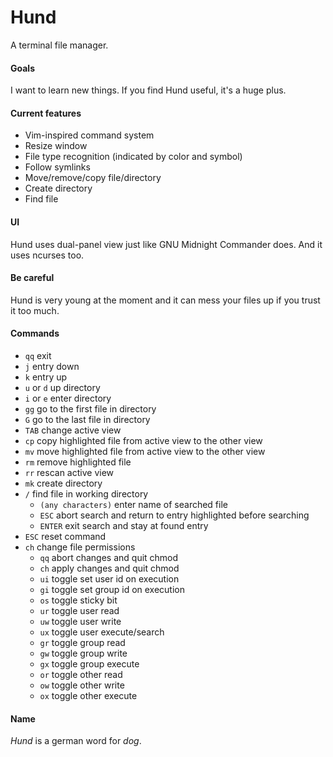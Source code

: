 # Hund
A terminal file manager.
#### Goals
I want to learn new things. If you find Hund useful, it's a huge plus.
#### Current features
- Vim-inspired command system
- Resize window
- File type recognition (indicated by color and symbol)
- Follow symlinks
- Move/remove/copy file/directory
- Create directory
- Find file
#### UI
Hund uses dual-panel view just like GNU Midnight Commander does. And it uses ncurses too.
#### Be careful
Hund is very young at the moment and it can mess your files up if you trust it too much.
#### Commands
- `qq` exit
- `j` entry down
- `k` entry up
- `u` or `d` up directory
- `i` or `e` enter directory
- `gg` go to the first file in directory
- `G` go to the last file in directory
- `TAB` change active view
- `cp` copy highlighted file from active view to the other view
- `mv` move highlighted file from active view to the other view
- `rm` remove highlighted file
- `rr` rescan active view
- `mk` create directory
- `/` find file in working directory
	- `(any characters)` enter name of searched file
	- `ESC` abort search and return to entry highlighted before searching
	- `ENTER` exit search and stay at found entry
- `ESC` reset command
- `ch` change file permissions
	- `qq` abort changes and quit chmod
	- `ch` apply changes and quit chmod
	- `ui` toggle set user id on execution
	- `gi` toggle set group id on execution
	- `os` toggle sticky bit
	- `ur` toggle user read
	- `uw` toggle user write
	- `ux` toggle user execute/search
	- `gr` toggle group read
	- `gw` toggle group write
	- `gx` toggle group execute
	- `or` toggle other read
	- `ow` toggle other write
	- `ox` toggle other execute
#### Name
_Hund_ is a german word for _dog_.
